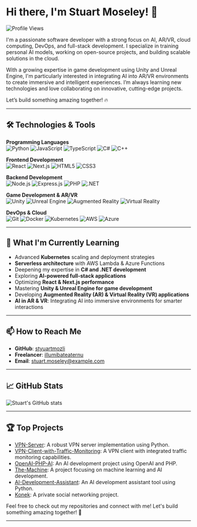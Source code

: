 # Hi there, I'm Stuart Moseley! 👋  

![Profile Views](https://komarev.com/ghpvc/?username=stuartmoseley&color=blue)  

I'm a passionate software developer with a strong focus on AI, AR/VR, cloud computing, DevOps, and full-stack development. I specialize in training personal AI models, working on open-source projects, and building scalable solutions in the cloud.

With a growing expertise in game development using Unity and Unreal Engine, I'm particularly interested in integrating AI into AR/VR environments to create immersive and intelligent experiences. I’m always learning new technologies and love collaborating on innovative, cutting-edge projects.

Let’s build something amazing together! 🔥

---

## 🛠️ Technologies & Tools  

**Programming Languages**  
![Python](https://img.shields.io/badge/-Python-3776AB?logo=python&logoColor=white&style=for-the-badge) 
![JavaScript](https://img.shields.io/badge/-JavaScript-F7DF1E?logo=javascript&logoColor=white&style=for-the-badge) 
![TypeScript](https://img.shields.io/badge/-TypeScript-007ACC?logo=typescript&logoColor=white&style=for-the-badge) 
![C#](https://img.shields.io/badge/-C%23-239120?logo=c-sharp&logoColor=white&style=for-the-badge) 
![C++](https://img.shields.io/badge/-C++-00599C?logo=c%2b%2b&logoColor=white&style=for-the-badge)  

**Frontend Development**  
![React](https://img.shields.io/badge/-React-61DAFB?logo=react&logoColor=white&style=for-the-badge) 
![Next.js](https://img.shields.io/badge/-Next.js-000000?logo=next.js&logoColor=white&style=for-the-badge) 
![HTML5](https://img.shields.io/badge/-HTML5-E34F26?logo=html5&logoColor=white&style=for-the-badge) 
![CSS3](https://img.shields.io/badge/-CSS3-1572B6?logo=css3&logoColor=white&style=for-the-badge)  

**Backend Development**  
![Node.js](https://img.shields.io/badge/-Node.js-339933?logo=node.js&logoColor=white&style=for-the-badge) 
![Express.js](https://img.shields.io/badge/-Express.js-000000?logo=express&logoColor=white&style=for-the-badge) 
![PHP](https://img.shields.io/badge/-PHP-777BB4?logo=php&logoColor=white&style=for-the-badge) 
![.NET](https://img.shields.io/badge/-.NET-512BD4?logo=dotnet&logoColor=white&style=for-the-badge)  

**Game Development & AR/VR**  
![Unity](https://img.shields.io/badge/-Unity-000000?logo=unity&logoColor=white&style=for-the-badge) 
![Unreal Engine](https://img.shields.io/badge/-Unreal%20Engine-0E1128?logo=unreal-engine&logoColor=white&style=for-the-badge) 
![Augmented Reality](https://img.shields.io/badge/-Augmented%20Reality-FF6F00?logo=augmented-reality&logoColor=white&style=for-the-badge) 
![Virtual Reality](https://img.shields.io/badge/-Virtual%20Reality-008080?logo=virtual-reality&logoColor=white&style=for-the-badge)  

**DevOps & Cloud**  
![Git](https://img.shields.io/badge/-Git-F05032?logo=git&logoColor=white&style=for-the-badge) 
![Docker](https://img.shields.io/badge/-Docker-2496ED?logo=docker&logoColor=white&style=for-the-badge) 
![Kubernetes](https://img.shields.io/badge/-Kubernetes-326CE5?logo=kubernetes&logoColor=white&style=for-the-badge) 
![AWS](https://img.shields.io/badge/-AWS-232F3E?logo=amazon-aws&logoColor=white&style=for-the-badge) 
![Azure](https://img.shields.io/badge/-Azure-0078D4?logo=microsoft-azure&logoColor=white&style=for-the-badge)  

---

## 🌱 What I'm Currently Learning  

- Advanced **Kubernetes** scaling and deployment strategies  
- **Serverless architecture** with AWS Lambda & Azure Functions  
- Deepening my expertise in **C# and .NET development**  
- Exploring **AI-powered full-stack applications**  
- Optimizing **React & Next.js performance**  
- Mastering **Unity & Unreal Engine for game development**  
- Developing **Augmented Reality (AR) & Virtual Reality (VR) applications**  
- **AI in AR & VR**: Integrating AI into immersive environments for smarter interactions  

---

## 📫 How to Reach Me  

- **GitHub**: [styuartmozli](https://github.com/styuartmozli)  
- **Freelancer**: [illumibateaternu](https://www.freelancer.com/u/illumibateaternu)  
- **Email**: stuart.moseley@example.com  

---

## 📈 GitHub Stats  

![Stuart's GitHub stats](https://github-readme-stats.vercel.app/api?username=stuartmoseley&show_icons=true&theme=radical)  

---

## 🏆 Top Projects  

- [VPN-Server](https://github.com/stuartmoseley/VPN-Server): A robust VPN server implementation using Python.  
- [VPN-Client-with-Traffic-Monitoring](https://github.com/stuartmoseley/VPN-Client-with-Traffic-Monitoring): A VPN client with integrated traffic monitoring capabilities.  
- [OpenAI-PHP-AI](https://github.com/stuartmoseley/OpenAI-PHP-AI): An AI development project using OpenAI and PHP.  
- [The-Machine](https://github.com/stuartmoseley/The-Machine): A project focusing on machine learning and AI development.  
- [AI-Development-Assistant](https://github.com/stuartmoseley/AI-Development-Assistant): An AI development assistant tool using Python.  
- [Konek](https://github.com/stuartmoseley/Konek): A private social networking project.  

Feel free to check out my repositories and connect with me! Let's build something amazing together! 🚀  

---
